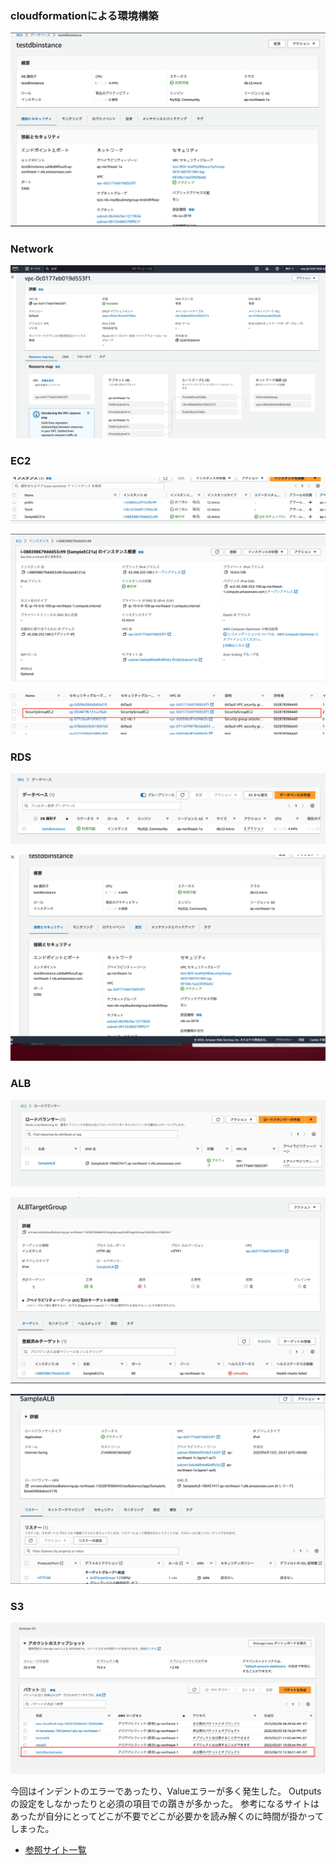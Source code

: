 ### cloudformationによる環境構築

![img](lecture10/img:cfn_スタック一覧.png)

### Network

![img](lecture10/img:cfn_vpc.png)
 

### EC2


![img](lecture10/img:cfn_ec2.png)


![img](lecture10/img:cfn_ec2_概要.png)

![img](lecture10/img:cfn_ec2_sg.png)


### RDS

![img](lecture10/img:cfn_RDS.png)

![img](lecture10/img:cfn_RDS_概要.png)


### ALB

![img](lecture10/img:cfn_ALB.png)


![img](lecture10/img:cfn_ALB_TG.png)

![img](lecture10/img:cfn_ALB_概要.png)


### S3

![img](lecture10/img:cfn_S3.png)


今回はインデントのエラーであったり、Valueエラーが多く発生した。
Outputsの設定をしなかったりと必須の項目での躓きが多かった。
参考になるサイトはあったが自分にとってどこが不要でどこが必要かを読み解くのに時間が掛かってしまった。

- [参照サイト一覧](https://github.com/yuhei1012/RaiseTech_summary/blob/ce1d983e1d471760e02e09ed8bb9cb2edd04167b/lecture10/%E5%8F%82%E7%85%A7%E3%82%B5%E3%82%A4%E3%83%88%E4%B8%80%E8%A6%A7.md)

